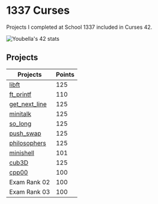 # 1337 Curses

Projects I completed at School 1337 included in Curses 42.

![Youbella's 42 stats](https://badge.mediaplus.ma/black/Youbella)

## Projects

| Projects | Points |
| --- | --- |
| [libft](https://github.com/mr-youbella/1337_curses/tree/main/libft) | 125 |
| [ft_printf](https://github.com/mr-youbella/1337_curses/tree/main/ft_printf) | 110 |
| [get_next_line](https://github.com/mr-youbella/1337_curses/tree/main/get_next_line) | 125 |
| [minitalk](https://github.com/mr-youbella/1337_curses/tree/main/minitalk) | 125 |
| [so_long](https://github.com/mr-youbella/1337_curses/tree/main/so_long) | 125 |
| [push_swap](https://github.com/mr-youbella/1337_curses/tree/main/push_swap) | 125 |
| [philosophers](https://github.com/mr-youbella/1337_curses/tree/main/philosophers) | 125 |
| [minishell](https://github.com/mr-youbella/1337_curses/tree/main/minishell) | 101 |
| [cub3D](https://github.com/mr-youbella/1337_curses/tree/main/cub3D) | 125 |
| [cpp00](https://github.com/mr-youbella/1337_curses/tree/main/cpp00) | 100 |
| Exam Rank 02 | 100 |
| Exam Rank 03 | 100 |
